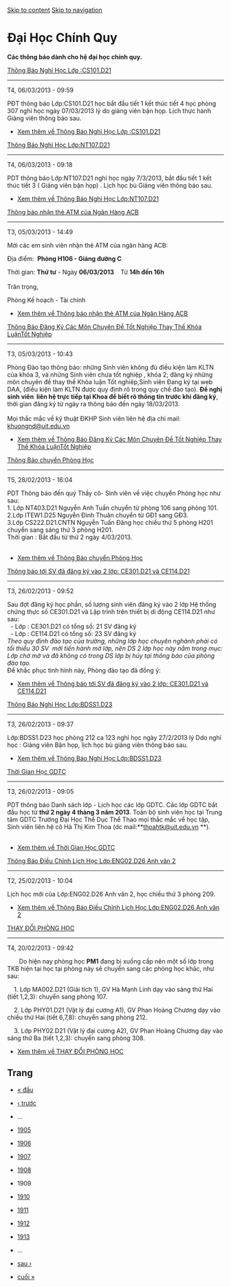 [Skip to content](https://daa.uit.edu.vn/thongbaochinhquy?page=1908#main)
 [Skip to navigation](https://daa.uit.edu.vn/thongbaochinhquy?page=1908#main-nav)

Đại Học Chính Quy
=================

**Các thông báo dành cho hệ đại học chính quy.**

[Thông Báo Nghỉ Học Lớp :CS101.D21](https://daa.uit.edu.vn/thongbao/thong-bao-nghi-hoc-lop-cs101d21)

---------------------------------------------------------------------------------------------------------

T4, 06/03/2013 - 09:59

PĐT thông báo Lớp:CS101.D21 học bắt đầu tiết 1 kết thúc tiết 4 học phòng 307 nghỉ học ngày 07/03/2013 lý do giảng viên bận họp. Lịch thực hành Giảng viên thông báo sau.

*   [Xem thêm về Thông Báo Nghỉ Học Lớp :CS101.D21](https://daa.uit.edu.vn/thongbao/thong-bao-nghi-hoc-lop-cs101d21 "Thông Báo Nghỉ Học Lớp :CS101.D21")
    

[Thông Báo Nghỉ Học Lớp:NT107.D21](https://daa.uit.edu.vn/thongbao/thong-bao-nghi-hoc-lopnt107d21)

-------------------------------------------------------------------------------------------------------

T4, 06/03/2013 - 09:18

PDT thông báo Lớp:NT107.D21 nghỉ học ngày 7/3/2013, bắt đầu tiết 1 kết thúc tiết 3 ( Giảng viên bận họp) . Lịch học bù Giảng viên thông báo sau.

*   [Xem thêm về Thông Báo Nghỉ Học Lớp:NT107.D21](https://daa.uit.edu.vn/thongbao/thong-bao-nghi-hoc-lopnt107d21 "Thông Báo Nghỉ Học Lớp:NT107.D21")
    

[Thông báo nhận thẻ ATM của Ngân Hàng ACB](https://daa.uit.edu.vn/thongbao/thong-bao-nhan-atm-cua-ngan-hang-acb)

-----------------------------------------------------------------------------------------------------------------

T3, 05/03/2013 - 14:49

Mời các em sinh viên nhận thẻ ATM của ngân hàng ACB:

Địa điểm:  **Phòng H106 - Giảng đường C** 

Thời gian: **Thứ tư** - Ngày **06/03/2013**    Từ **14h đến 16h**  
   
Trân trọng,

Phòng Kế hoạch - Tài chính

*   [Xem thêm về Thông báo nhận thẻ ATM của Ngân Hàng ACB](https://daa.uit.edu.vn/thongbao/thong-bao-nhan-atm-cua-ngan-hang-acb "Thông báo nhận thẻ ATM của Ngân Hàng ACB")
    

[Thông Báo Đăng Ký Các Môn Chuyên Đề Tốt Nghiệp Thay Thế Khóa LuậnTốt Nghiệp](https://daa.uit.edu.vn/thongbao/thong-bao-dang-ky-cac-mon-chuyen-de-tot-nghiep-thay-khoa-luantot-nghiep)

---------------------------------------------------------------------------------------------------------------------------------------------------------------------------------------

T3, 05/03/2013 - 10:43

Phòng Đào tạo thông báo: những Sinh viên không đủ điều kiện làm KLTN của khóa 3, và những Sinh viên chưa tốt nghiệp , khóa 2; đăng ký những môn chuyên đề thay thế Khóa luận Tốt nghiêp,Sinh viên Đang ký tại web DAA, (điều kiện làm KLTN được quy định rõ trong quy chế đào tạo). **Đề nghị sinh viên  liên hệ trực tiếp tại Khoa để biết rõ thông tin trước khi đăng ký**, thời gian đăng ký từ ngày ra thông báo đến ngày 18/03/2013.  
   
Mọi thắc mắc về kỹ thuật ĐKHP Sinh viên liên hệ địa chỉ mail: [khuongnd@uit.edu.vn](mailto:khuongnd@uit.edu.vn)

*   [Xem thêm về Thông Báo Đăng Ký Các Môn Chuyên Đề Tốt Nghiệp Thay Thế Khóa LuậnTốt Nghiệp](https://daa.uit.edu.vn/thongbao/thong-bao-dang-ky-cac-mon-chuyen-de-tot-nghiep-thay-khoa-luantot-nghiep "Thông Báo Đăng Ký Các Môn Chuyên Đề Tốt Nghiệp Thay Thế Khóa LuậnTốt Nghiệp")
    

[Thông Báo chuyển Phòng Học](https://daa.uit.edu.vn/thongbao/thong-bao-chuyen-phong-hoc)

---------------------------------------------------------------------------------------------

T5, 28/02/2013 - 16:04

PDT Thông báo đến quý Thầy cô- Sinh viên về việc chuyển Phòng học như sau:  
1\. Lớp NT403.D21 Nguyễn Anh Tuấn chuyển từ phòng 106 sang phòng 101.  
2.Lớp ITEW1.D25 Nguyễn Đình Thuân chuyển từ GĐ1 sang GĐ3.  
3.Lớp CS222.D21.CNTN Nguyễn Tuấn Đăng học chiều thứ 5 phòng H201 chuyển sang sáng thứ 3 phòng H201.  
Thời gian : Bắt đầu từ thứ 2 ngày 4/03/2013.  
 

*   [Xem thêm về Thông Báo chuyển Phòng Học](https://daa.uit.edu.vn/thongbao/thong-bao-chuyen-phong-hoc "Thông Báo chuyển Phòng Học")
    

[Thông báo tới SV đã đăng ký vào 2 lớp: CE301.D21 và CE114.D21](https://daa.uit.edu.vn/thongbao/thong-bao-toi-sv-da-dang-ky-vao-2-lop-ce301d21-va-ce114d21)

------------------------------------------------------------------------------------------------------------------------------------------------------------

T3, 26/02/2013 - 09:52

Sau đợt đăng ký học phần, số lượng sinh viên đăng ký vào 2 lớp Hệ thống chứng thực số CE301.D21 và Lập trình trên thiết bị di động CE114.D21 như sau:  
  - Lớp : CE301.D21 có tổng số: 21 SV đăng ký  
  - Lớp : CE114.D21 có tổng số: 23 SV đăng ký  
_Theo quy định đào tạo của trường, những lớp học chuyên nghành phải có tối thiểu 30 SV  mới tiến hành mở lớp, nên DS 2 lớp học này nằm trong mục: Lớp chờ mở và đã không có trong DS lớp bị hủy tại thông báo của phòng đào tạo._   
Để khắc phục tình hình này, Phòng đào tạo đã đồng ý:  

*   [Xem thêm về Thông báo tới SV đã đăng ký vào 2 lớp: CE301.D21 và CE114.D21](https://daa.uit.edu.vn/thongbao/thong-bao-toi-sv-da-dang-ky-vao-2-lop-ce301d21-va-ce114d21 "Thông báo tới SV đã đăng ký vào 2 lớp: CE301.D21 và CE114.D21 ")
    

[Thông Báo Nghỉ Học Lớp:BDSS1.D23](https://daa.uit.edu.vn/thongbao/thong-bao-nghi-hoc-lopbdss1d23)

-------------------------------------------------------------------------------------------------------

T3, 26/02/2013 - 09:37

Lớp:BDSS1.D23 học phòng 212 ca 123 nghỉ học ngày 27/2/2013 lý Ddo nghỉ học : Giảng viên Bận họp, lịch học bù giảng viên thông báo sau.

*   [Xem thêm về Thông Báo Nghỉ Học Lớp:BDSS1.D23](https://daa.uit.edu.vn/thongbao/thong-bao-nghi-hoc-lopbdss1d23 "Thông Báo Nghỉ Học Lớp:BDSS1.D23")
    

[Thời Gian Học GDTC](https://daa.uit.edu.vn/thongbao/thoi-gian-hoc-gdtc)

---------------------------------------------------------------------------

T3, 26/02/2013 - 09:05

PDT thông báo Danh sách lớp - Lịch học các lớp GDTC. Các lớp GDTC bắt đầu học từ **thứ 2 ngày 4 thàng 3 năm 2013**. Toàn bộ sinh viên học tại Trung tâm GDTC Trường Đại Học Thể Dục Thể Thao mọi thắc mắc về học tập, Sinh viên liên hệ cô Hà Thị Kim Thoa (dc mail:**[thoahtk@uit.edu.vn](mailto:thoahtk@uit.edu.vn)
**).  
 

*   [Xem thêm về Thời Gian Học GDTC](https://daa.uit.edu.vn/thongbao/thoi-gian-hoc-gdtc "Thời Gian Học GDTC")
    

[Thông Báo Điều Chỉnh Lịch Học Lớp:ENG02.D26 Anh văn 2](https://daa.uit.edu.vn/thongbao/thong-bao-dieu-chinh-lich-hoc-lopeng02d26-anh-van-2)

---------------------------------------------------------------------------------------------------------------------------------------------------

T2, 25/02/2013 - 10:04

Lịch học mới của Lớp:ENG02.D26 Anh văn 2, học chiều thứ 3 phòng 209.

*   [Xem thêm về Thông Báo Điều Chỉnh Lịch Học Lớp:ENG02.D26 Anh văn 2](https://daa.uit.edu.vn/thongbao/thong-bao-dieu-chinh-lich-hoc-lopeng02d26-anh-van-2 "Thông Báo Điều Chỉnh Lịch Học  Lớp:ENG02.D26 Anh văn 2")
    

[THAY ĐỔI PHÒNG HỌC](https://daa.uit.edu.vn/thongbao/thay-doi-phong-hoc)

-------------------------------------------------------------------------

T4, 20/02/2013 - 09:42

       Do hiện nay phòng học **PM1** đang bị xuống cấp nên một số lớp trong TKB hiện tại học tại phòng này sẽ chuyển sang các phòng học khác, như sau:

    1. Lớp MA002.D21 (Giải tích 1), GV Hà Mạnh Linh dạy vào sáng thứ Hai (tiết 1,2,3): chuyển sang phòng 107.

    2. Lớp PHY01.D21 (Vật lý đại cương A1), GV Phan Hoàng Chương dạy vào chiều thứ Hai (tiết 6,7,8): chuyển sang phòng 212.

    3. Lớp PHY02.D21 (Vật lý đại cương A2), GV Phan Hoàng Chương dạy vào sáng thứ Ba (tiết 1,2,3): chuyển sang phòng 308.

*   [Xem thêm về THAY ĐỔI PHÒNG HỌC](https://daa.uit.edu.vn/thongbao/thay-doi-phong-hoc "THAY ĐỔI PHÒNG HỌC")
    

Trang
-----

*   [« đầu](https://daa.uit.edu.vn/thongbaochinhquy "Đến trang đầu tiên")
    
*   [‹ trước](https://daa.uit.edu.vn/thongbaochinhquy?page=1907 "Đến trang kế trước")
    
*   …
*   [1905](https://daa.uit.edu.vn/thongbaochinhquy?page=1904 "Đến trang 1905")
    
*   [1906](https://daa.uit.edu.vn/thongbaochinhquy?page=1905 "Đến trang 1906")
    
*   [1907](https://daa.uit.edu.vn/thongbaochinhquy?page=1906 "Đến trang 1907")
    
*   [1908](https://daa.uit.edu.vn/thongbaochinhquy?page=1907 "Đến trang 1908")
    
*   1909
*   [1910](https://daa.uit.edu.vn/thongbaochinhquy?page=1909 "Đến trang 1910")
    
*   [1911](https://daa.uit.edu.vn/thongbaochinhquy?page=1910 "Đến trang 1911")
    
*   [1912](https://daa.uit.edu.vn/thongbaochinhquy?page=1911 "Đến trang 1912")
    
*   [1913](https://daa.uit.edu.vn/thongbaochinhquy?page=1912 "Đến trang 1913")
    
*   …
*   [sau ›](https://daa.uit.edu.vn/thongbaochinhquy?page=1909 "Đến trang kế sau")
    
*   [cuối »](https://daa.uit.edu.vn/thongbaochinhquy?page=1923 "Đến trang cuối cùng")
